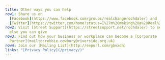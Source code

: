 ```yaml
---
title: Other ways you can help
row1: Share us on
  [Facebook](https://www.facebook.com/groups/realchangerochdale/) and
  [Twitter](https://twitter.com/home?status=I%27m%20making%20a%20Real%20Change%20to%20homelessness%20in%20Rochdale%20%23RealChangeRochdale%20%40RealChangeGM)
row2: Visit [Street Support](https://streetsupport.net/rochdale/) to see what
  else you can give
row3: Find out how your business or workplace can become a [Corporate
  Partner](mailto:robbie.cowbury@riverside.org.uk)
row4: Join our [Mailing List](http://eepurl.com/gbvxdn)
links: "[Privacy Policy](/privacy/)"
---
```

